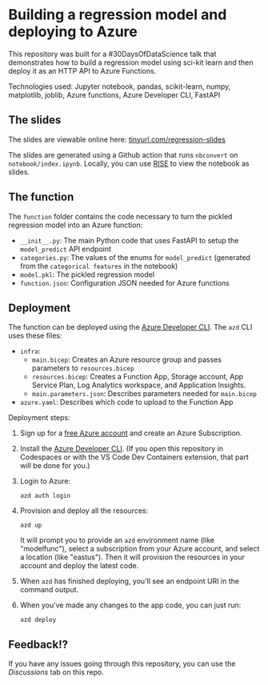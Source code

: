 # Building a regression model and deploying to Azure

This repository was built for a #30DaysOfDataScience talk that demonstrates how to build a regression model using sci-kit learn and then deploy it as an HTTP API to Azure Functions.

Technologies used: Jupyter notebook, pandas, scikit-learn, numpy, matplotlib, joblib, Azure functions, Azure Developer CLI, FastAPI

## The slides

The slides are viewable online here:
[tinyurl.com/regression-slides](https://pamelafox.github.io/regression-model-azure-demo/notebook/)

The slides are generated using a Github action that runs `nbconvert` on `notebook/index.ipynb`.
Locally, you can use [RISE](https://rise.readthedocs.io/en/stable/) to view the notebook as slides.

## The function

The `function` folder contains the code necessary to turn the pickled regression model into an Azure function:

* `__init__.py`: The main Python code that uses FastAPI to setup the `model_predict` API endpoint
* `categories.py`: The values of the enums for `model_predict` (generated from the `categorical features` in the notebook)
* `model.pkl`: The pickled regression model
* `function.json`: Configuration JSON needed for Azure functions

## Deployment

The function can be deployed using the [Azure Developer CLI](https://learn.microsoft.com/azure/developer/azure-developer-cli/overview). The `azd` CLI uses these files:

* `infra`:
  * `main.bicep`: Creates an Azure resource group and passes parameters to `resources.bicep`
  * `resources.bicep`: Creates a Function App, Storage account, App Service Plan, Log Analytics workspace, and Application Insights.
  * `main.parameters.json`: Describes parameters needed for `main.bicep`
* `azure.yaml`: Describes which code to upload to the Function App

Deployment steps:

1. Sign up for a [free Azure account](https://azure.microsoft.com/free/) and create an Azure Subscription.
2. Install the [Azure Developer CLI](https://learn.microsoft.com/azure/developer/azure-developer-cli/install-azd). (If you open this repository in Codespaces or with the VS Code Dev Containers extension, that part will be done for you.)
3. Login to Azure:

    ```shell
    azd auth login
    ```

4. Provision and deploy all the resources:

    ```shell
    azd up
    ```

    It will prompt you to provide an `azd` environment name (like "modelfunc"), select a subscription from your Azure account, and select a location (like "eastus"). Then it will provision the resources in your account and deploy the latest code.

5. When `azd` has finished deploying, you'll see an endpoint URI in the command output. 

6. When you've made any changes to the app code, you can just run:

    ```shell
    azd deploy
    ```

## Feedback!?

If you have any issues going through this repository, you can use the *Discussions* tab on this repo.



